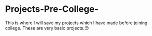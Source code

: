 # Projects-Pre-College-
This is where I will save my projects which I have made before joining college.
These are very basic projects.😊
